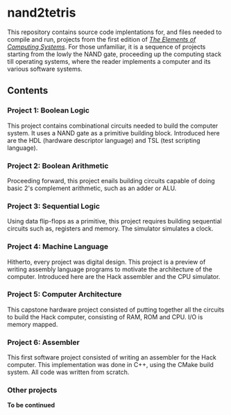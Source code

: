 # nand2tetris

This repository contains source code implentations for, and files needed to compile and run, projects from the first edition of [*The Elements of Computing Systems*](https://www.nand2tetris.org/). For those unfamiliar, it is a sequence of projects starting from the lowly the NAND gate, proceeding up the computing stack till operating systems, where the reader implements a computer and its various software systems.

## Contents ##

### Project 1: Boolean Logic ###

This project contains combinational circuits needed to build the computer system. It uses a NAND gate as a primitive building block. Introduced here are the HDL (hardware descriptor language) and TSL (test scripting language).

### Project 2: Boolean Arithmetic ###

Proceeding forward, this project enails building circuits capable of doing basic 2's complement arithmetic, such as an adder or ALU.

### Project 3: Sequential Logic ###

Using data flip-flops as a primitive, this project requires building sequential circuits such as, registers and memory. The simulator simulates a clock.

### Project 4: Machine Language ###

Hitherto, every project was digital design. This project is a preview of writing assembly language programs to motivate the architecture of the computer. Introduced here are the Hack assembler and the CPU simulator.

### Project 5: Computer Architecture ###

This capstone hardware project consisted of putting together all the circuits to build the Hack computer, consisting of RAM, ROM and CPU. I/O is memory mapped.

### Project 6: Assembler ###

This first software project consisted of writing an assembler for the Hack computer. This implementation was done in C++,  using the CMake build system. All code was written from scratch.

### Other projects ###

**To be continued**
